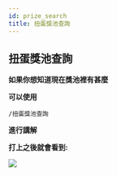 ```yaml
---
id: prize_search
title: 扭蛋獎池查詢
---
```


## 扭蛋獎池查詢

**如果你想知道現在獎池裡有甚麼**

**可以使用**

`/扭蛋獎池查詢`

**進行講解**

**打上之後就會看到:**

![](https://media.discordapp.net/attachments/991337796960784424/997452161975853066/unknown.png)


